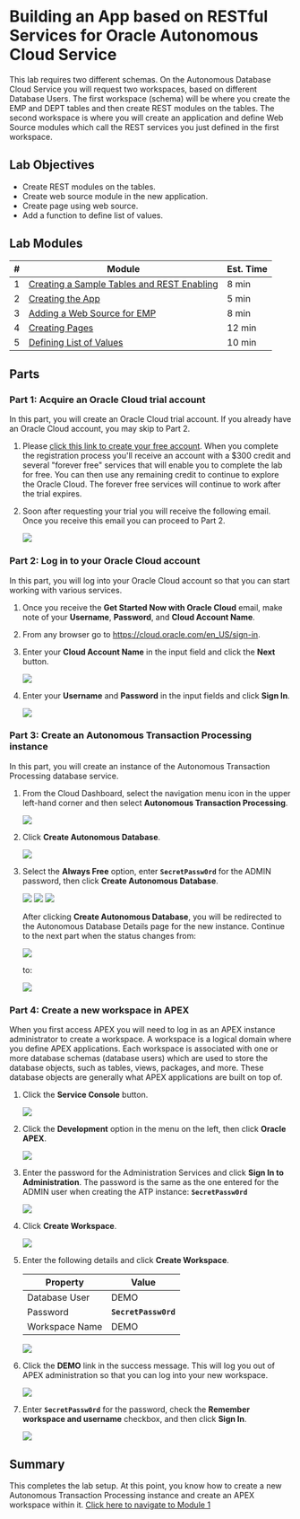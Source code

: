 # Building an App based on RESTful Services for Oracle Autonomous Cloud Service

This lab requires two different schemas. On the Autonomous Database Cloud Service you will request two workspaces, based on different Database Users. The first workspace (schema) will be where you create the EMP and DEPT tables and then create REST modules on the tables. The second workspace is where you will create an application and define Web Source modules which call the REST services you just defined in the first workspace.

## Lab Objectives

- Create REST modules on the tables.
- Create web source module in the new application.
- Create page using web source.
- Add a function to define list of values.
## Lab Modules

| # | Module | Est. Time |
| --- | --- | --- |
| 1 | [Creating a Sample Tables and REST Enabling](1-building-your-rest-end-points-creating-a-sample-tables-and-rest-enabling.md) | 8 min |
| 2 | [Creating the App](2-building-your-app-which-will-be-based-on-the-rest-endpoints-creating-the-app.md) | 5 min |
| 3 | [Adding a Web Source for EMP](3-linking-the-rest-service-defined-in-the-first-workspace-adding-a-web-source-for-emp.md) | 8 min |
| 4 | [Creating Pages](4-defining-the-report-and-form-on-emp-creating-pages.md) | 12 min |
| 5 | [Defining List of Values](5-using-the-rest-service-on-dept-defining-list-of-values.md) | 10 min |

## Parts

### **Part 1**: Acquire an Oracle Cloud trial account

In this part, you will create an Oracle Cloud trial account. If you already have an Oracle Cloud account, you may skip to Part 2.

1.  Please [click this link to create your free account](https://myservices.us.oraclecloud.com/mycloud/signup?language=en&sourceType). When you complete the registration process you'll receive an account with a $300 credit and several "forever free" services that will enable you to complete the lab for free. You can then use any remaining credit to continue to explore the Oracle Cloud. The forever free services will continue to work after the trial expires.

2.  Soon after requesting your trial you will receive the following email. Once you receive this email you can proceed to Part 2.

    ![](images/0/get-started-email.png)

### **Part 2**: Log in to your Oracle Cloud account

In this part, you will log into your Oracle Cloud account so that you can start working with various services.

1. Once you receive the **Get Started Now with Oracle Cloud** email, make note of your **Username**, **Password**, and **Cloud Account Name**.

2. From any browser go to https://cloud.oracle.com/en_US/sign-in.

3. Enter your **Cloud Account Name** in the input field and click the **Next** button.

    ![](images/0/enter-oracle-cloud-account-name.png)

4. Enter your **Username** and **Password** in the input fields and click **Sign In**.

    ![](images/0/enter-user-name-and-password.png)

### **Part 3**: Create an Autonomous Transaction Processing instance

In this part, you will create an instance of the Autonomous Transaction Processing database service.

1. From the Cloud Dashboard, select the navigation menu icon in the upper left-hand corner and then select **Autonomous Transaction Processing**.

    ![](images/0/select-atp-in-nav-menu.png)

2. Click **Create Autonomous Database**.

    ![](images/0/click-create-autonomous-database.png)

3. Select the **Always Free** option, enter **```SecretPassw0rd```** for the ADMIN password, then click **Create Autonomous Database**.

    ![](images/0/atp-settings-1.png)
    ![](images/0/atp-settings-2.png)
    ![](images/0/atp-settings-3.png)

    After clicking **Create Autonomous Database**, you will be redirected to the Autonomous Database Details page for the new instance. Continue to the next part when the status changes from:

    ![](images/0/status-provisioning.png)
    
    to:

    ![](images/0/status-available.png)

### **Part 4**: Create a new workspace in APEX

When you first access APEX you will need to log in as an APEX instance administrator to create a workspace. A workspace is a logical domain where you define APEX applications. Each workspace is associated with one or more database schemas (database users) which are used to store the database objects, such as tables, views, packages, and more. These database objects are generally what APEX applications are built on top of.

1. Click the **Service Console** button.

    ![](images/0/click-atp-service-console.png)

2. Click the **Development** option in the menu on the left, then click **Oracle APEX**. 

    ![](images/0/click-oracle-apex.png)

3. Enter the password for the Administration Services and click **Sign In to Administration**. The password is the same as the one entered for the ADMIN user when creating the ATP instance: **```SecretPassw0rd```**

    ![](images/0/log-in-as-admin.png)

4. Click **Create Workspace**.

    ![](images/0/welcome-create-workspace.png)

5. Enter the following details and click **Create Workspace**.

    | Property | Value |
    | --- | --- |
    | Database User | DEMO |
    | Password | **`SecretPassw0rd`** |
    | Workspace Name | DEMO |

    ![](images/0/create-workspace.png)

6. Click the **DEMO** link in the success message. This will log you out of APEX administration so that you can log into your new workspace.

    ![](images/0/log-out-from-admin.png)

7. Enter **``SecretPassw0rd``** for the password, check the **Remember workspace and username** checkbox, and then click **Sign In**.

    ![](images/0/log-in-to-workspace.png)
    
## Summary

This completes the lab setup. At this point, you know how to create a new Autonomous Transaction Processing instance and create an APEX workspace within it. [Click here to navigate to Module 1](1-building-your-rest-end-points-creating-a-sample-tables-and-rest-enabling.md)
